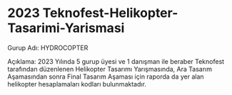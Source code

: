# 2023 Teknofest-Helikopter-Tasarimi-Yarismasi
Gurup Adı: HYDROCOPTER

Açıklama: 2023 Yılında 5 gurup üyesi ve 1 danışman ile beraber Teknofest tarafından düzenlenen Helikopter Tasarımı Yarışmasında, Ara Tasarım Aşamasından sonra Final Tasarım Aşaması için raporda da yer alan helikopter hesaplamaları kodları bulunmaktadır. 


